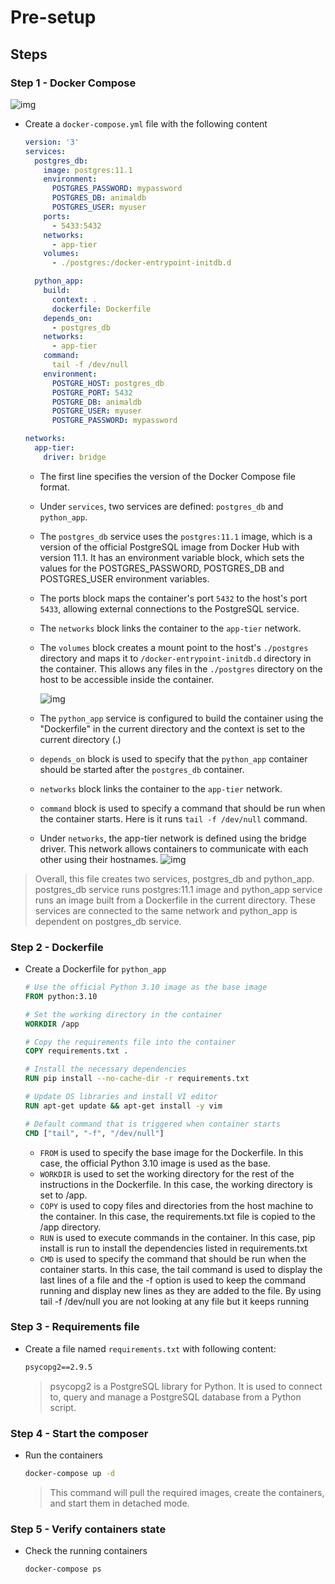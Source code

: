 # Pre-setup

## Steps

### Step 1 - Docker Compose

![img](img/docker-compose.png)

* Create a `docker-compose.yml` file with the following content

  ```yml
  version: '3'
  services:
    postgres_db:
      image: postgres:11.1
      environment:
        POSTGRES_PASSWORD: mypassword
        POSTGRES_DB: animaldb
        POSTGRES_USER: myuser
      ports:
        - 5433:5432
      networks:
        - app-tier
      volumes:
        - ./postgres:/docker-entrypoint-initdb.d

    python_app:
      build:
        context: .
        dockerfile: Dockerfile
      depends_on:
        - postgres_db
      networks:
        - app-tier
      command:
        tail -f /dev/null
      environment:
        POSTGRE_HOST: postgres_db
        POSTGRE_PORT: 5432
        POSTGRE_DB: animaldb
        POSTGRE_USER: myuser
        POSTGRE_PASSWORD: mypassword

  networks:
    app-tier:
      driver: bridge
  ```

  * The first line specifies the version of the Docker Compose file format.
  * Under `services`, two services are defined: `postgres_db` and `python_app`.
  * The `postgres_db` service uses the `postgres:11.1` image, which is a version of the official PostgreSQL image from Docker Hub with version 11.1.
    It has an environment variable block, which sets the values for the POSTGRES_PASSWORD, POSTGRES_DB and POSTGRES_USER environment variables.
  * The ports block maps the container's port `5432` to the host's port `5433`, allowing external connections to the PostgreSQL service.
  * The `networks` block links the container to the `app-tier` network.
  * The `volumes` block creates a mount point to the host's `./postgres` directory and maps it to `/docker-entrypoint-initdb.d` directory in the container. This allows any files in the `./postgres` directory on the host to be accessible inside the container.

    ![img](img/docker-volume.png)

  * The `python_app` service is configured to build the container using the "Dockerfile" in the current directory and the context is set to the current directory (.)
  * `depends_on` block is used to specify that the `python_app` container should be started after the `postgres_db` container.
  * `networks` block links the container to the `app-tier` network.
  * `command` block is used to specify a command that should be run when the container starts. Here is it runs `tail -f /dev/null` command.
  * Under `networks`, the app-tier network is defined using the bridge driver. This network allows containers to communicate with each other using their hostnames.
    ![img](img/docker-network.png)

>Overall, this file creates two services, postgres_db and python_app. postgres_db service runs postgres:11.1 image and python_app service runs an image built from a Dockerfile in the current directory. These services are connected to the same network and python_app is dependent on postgres_db service.

### Step 2 - Dockerfile

* Create a Dockerfile for `python_app`

  ```Dockerfile
  # Use the official Python 3.10 image as the base image
  FROM python:3.10

  # Set the working directory in the container
  WORKDIR /app

  # Copy the requirements file into the container
  COPY requirements.txt .

  # Install the necessary dependencies
  RUN pip install --no-cache-dir -r requirements.txt

  # Update OS libraries and install VI editor
  RUN apt-get update && apt-get install -y vim

  # Default command that is triggered when container starts
  CMD ["tail", "-f", "/dev/null"]
  ```

  * `FROM` is used to specify the base image for the Dockerfile. In this case, the official Python 3.10 image is used as the base.
  * `WORKDIR` is used to set the working directory for the rest of the instructions in the Dockerfile. In this case, the working directory is set to /app.
  * `COPY` is used to copy files and directories from the host machine to the container. In this case, the requirements.txt file is copied to the /app directory.
  * `RUN` is used to execute commands in the container. In this case, pip install is run to install the dependencies listed in requirements.txt
  * `CMD` is used to specify the command that should be run when the container starts. In this case, the tail command is used to display the last lines of a file and the -f option is used to keep the command running and display new lines as they are added to the file. By using tail -f /dev/null you are not looking at any file but it keeps running

### Step 3 - Requirements file

* Create a file named `requirements.txt` with following content:

  ```txt
  psycopg2==2.9.5
  ```

  > psycopg2 is a PostgreSQL library for Python. It is used to connect to, query and manage a PostgreSQL database from a Python script.

### Step 4 - Start the composer

* Run the containers

  ```sh
  docker-compose up -d
  ```

  >This command will pull the required images, create the containers, and start them in detached mode.

### Step 5 - Verify containers state

* Check the running containers

  ```sh
  docker-compose ps
  ```
